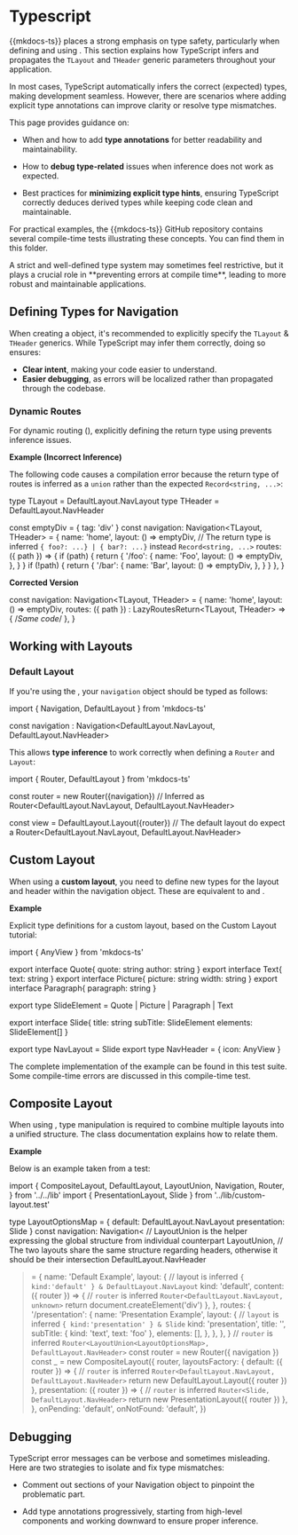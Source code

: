 # Typescript

{{mkdocs-ts}} places a strong emphasis on type safety, particularly when defining and using 
<api-link target='Navigation'></api-link>. This section explains how TypeScript infers and propagates the 
`TLayout` and `THeader` generic parameters throughout your application.

In most cases, TypeScript automatically infers the correct (expected) types, making development seamless. 
However, there are scenarios where adding explicit type annotations can improve clarity or resolve type mismatches.

This page provides guidance on:

*  When and how to add **type annotations** for better readability and maintainability.

*  How to **debug type-related** issues when inference does not work as expected.

*  Best practices for **minimizing explicit type hints**, ensuring TypeScript correctly deduces derived types while 
   keeping code clean and maintainable.

For practical examples, the {{mkdocs-ts}} GitHub repository contains several compile-time tests illustrating these 
concepts. You can find them in this <github-link target="github-static-tests">folder</github-link>.

<note level="hint"> 
A strict and well-defined type system may sometimes feel restrictive, but it plays a crucial role in 
**preventing errors at compile time**, leading to more robust and maintainable applications. 
</note>


## Defining Types for Navigation

When creating a <api-link target="Navigation"></api-link> object, it's recommended to explicitly specify the 
`TLayout` & `THeader` generics. While TypeScript may infer them correctly, doing so ensures:

*  **Clear intent**, making your code easier to understand.
*  **Easier debugging**, as errors will be localized rather than propagated through the codebase.

### Dynamic Routes

For dynamic routing (<api-link target="DynamicRoutes"></api-link>), explicitly defining the return type using 
<api-link target="LazyRoutesReturn"></api-link> prevents inference issues.

**Example (Incorrect Inference)**

The following code causes a compilation error because the return type of routes is inferred as a `union` rather than 
the expected `Record<string, ...>`:

<code-snippet language="javascript">
type TLayout = DefaultLayout.NavLayout
type THeader = DefaultLayout.NavHeader

const emptyDiv = { tag: 'div' }
const navigation: Navigation<TLayout, THeader> = {
    name: 'home',
    layout: () => emptyDiv,
    // The return type is inferred `{ foo?: ...} | { bar?: ...}` instead `Record<string, ...>`
    routes: ({ path }) => {
        if (path) {
            return {
                '/foo': {
                    name: 'Foo',
                    layout: () => emptyDiv,
                },
            }
        }
        if (!path) {
            return {
                '/bar': {
                    name: 'Bar',
                    layout: () => emptyDiv,
                },
            }
        }
    },
}
</code-snippet>

**Corrected Version**

<code-snippet language="javascript">

const navigation: Navigation<TLayout, THeader> = {
    name: 'home',
    layout: () => emptyDiv,
    routes: ({ path }) : LazyRoutesReturn<TLayout, THeader> => {
        /*Same code*/
    },
}
</code-snippet>

## Working with Layouts

### Default Layout

If you're using the <api-link target="DefaultLayout.Layout"></api-link>, your `navigation` object should be 
typed as follows:

<code-snippet language="javascript">
import { Navigation, DefaultLayout } from 'mkdocs-ts'

const navigation : Navigation<DefaultLayout.NavLayout, DefaultLayout.NavHeader>

</code-snippet>

This allows **type inference** to work correctly when defining a `Router` and `Layout`:

<code-snippet language="javascript">
import { Router, DefaultLayout } from 'mkdocs-ts'

const router = new Router({navigation})
// Inferred as Router<DefaultLayout.NavLayout, DefaultLayout.NavHeader>

const view = DefaultLayout.Layout({router})
// The default layout do expect a Router<DefaultLayout.NavLayout, DefaultLayout.NavHeader>
</code-snippet>

## Custom Layout

When using a **custom layout**, you need to define new types for the 
layout and header within the navigation object. 
These are equivalent to <api-link target="DefaultLayout.NavLayout"></api-link> and 
<api-link target="DefaultLayout.NavHeader"></api-link>.

**Example**

Explicit type definitions for a custom layout, based on the
<cross-link target="custom-layout">Custom Layout</cross-link> tutorial:

<code-snippet language="javascript" highlightedLines="25 26">
import { AnyView } from 'mkdocs-ts'

export interface Quote{
    quote: string
    author: string
}
export interface Text{
    text: string
}
export interface Picture{
    picture: string
    width: string
}
export interface Paragraph{
    paragraph: string
}

export type SlideElement = Quote | Picture | Paragraph | Text

export interface Slide{
    title: string
    subTitle: SlideElement
    elements: SlideElement[]
}

export type NavLayout = Slide
export type NavHeader = { icon: AnyView }
</code-snippet>

The complete implementation of the example can be found in this 
<github-link target="tests.custom-layout">test suite</github-link>.
Some compile-time errors are discussed in this
<github-link target="static-tests.custom-layout">compile-time test</github-link>.

## Composite Layout

When using <api-link target="CompositeLayout"></api-link>, type manipulation is required to combine multiple layouts
into a unified structure. The class documentation explains how to relate them.

**Example**

Below is an example taken from a <github-link target="static-tests.composite-layout">test</github-link>:  

<code-snippet language="javascript">
import {
    CompositeLayout,
    DefaultLayout,
    LayoutUnion,
    Navigation,
    Router,
} from '../../lib'
import { PresentationLayout, Slide } from '../lib/custom-layout.test'

type LayoutOptionsMap = {
    default: DefaultLayout.NavLayout
    presentation: Slide
}
const navigation: Navigation<
    // LayoutUnion is the helper expressing the global structure from individual counterpart
    LayoutUnion<LayoutOptionsMap>,
    // The two layouts share the same structure regarding headers, otherwise it should be their intersection
    DefaultLayout.NavHeader
> = {
    name: 'Default Example',
    layout: {
        // layout is inferred `{ kind:'default' } & DefaultLayout.NavLayout`
        kind: 'default',
        content: ({ router }) => {
            // `router` is inferred `Router<DefaultLayout.NavLayout, unknown>`
            return document.createElement('div')
        },
    },
    routes: {
        '/presentation': {
            name: 'Presentation Example',
            layout: {
                // `layout` is inferred `{ kind:'presentation' } & Slide`
                kind: 'presentation',
                title: '',
                subTitle: { kind: 'text', text: 'foo' },
                elements: [],
            },
        },
    },
}
// `router` is inferred `Router<LayoutUnion<LayoutOptionsMap>, DefaultLayout.NavHeader>`
const router = new Router({ navigation })
const _ = new CompositeLayout({
    router,
    layoutsFactory: {
        default: ({ router }) => {
            // `router` is inferred `Router<DefaultLayout.NavLayout, DefaultLayout.NavHeader>`
            return new DefaultLayout.Layout({ router })
        },
        presentation: ({ router }) => {
            // `router` is inferred `Router<Slide, DefaultLayout.NavHeader>`
            return new PresentationLayout({ router })
        },
    },
    onPending: 'default',
    onNotFound: 'default',
})
</code-snippet>


## Debugging

TypeScript error messages can be verbose and sometimes misleading. Here are two strategies to 
isolate and fix type mismatches:
 
*  Comment out sections of your Navigation object to pinpoint the problematic part.

*  Add type annotations progressively, starting from high-level components and working downward to ensure proper 
   inference.
